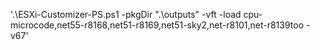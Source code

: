  '.\ESXi-Customizer-PS.ps1 -pkgDir ".\outputs" -vft -load cpu-microcode,net55-r8168,net51-r8169,net51-sky2,net-r8101,net-r8139too -v67'